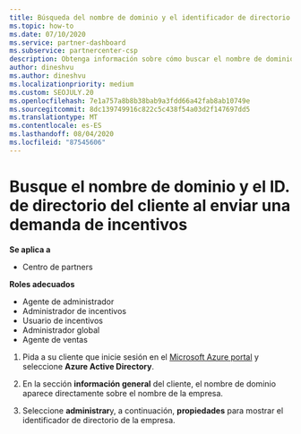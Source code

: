 ```yaml
---
title: Búsqueda del nombre de dominio y el identificador de directorio de su cliente
ms.topic: how-to
ms.date: 07/10/2020
ms.service: partner-dashboard
ms.subservice: partnercenter-csp
description: Obtenga información sobre cómo buscar el nombre de dominio y el ID. de directorio del cliente al enviar una demanda.
author: dineshvu
ms.author: dineshvu
ms.localizationpriority: medium
ms.custom: SEOJULY.20
ms.openlocfilehash: 7e1a757a8b8b38bab9a3fdd66a42fab8ab10749e
ms.sourcegitcommit: 8dc139749916c822c5c438f54a03d2f147697dd5
ms.translationtype: MT
ms.contentlocale: es-ES
ms.lasthandoff: 08/04/2020
ms.locfileid: "87545606"
---
```

# <a name="find-your-customers-domain-name-and-directory-id-when-submitting-an-incentives-claim"></a>Busque el nombre de dominio y el ID. de directorio del cliente al enviar una demanda de incentivos

**Se aplica a**

- Centro de partners

**Roles adecuados**

- Agente de administrador
- Administrador de incentivos
- Usuario de incentivos
- Administrador global
- Agente de ventas

1. Pida a su cliente que inicie sesión en el [Microsoft Azure portal](https://portal.azure.com/#home) y seleccione **Azure Active Directory**.

2. En la sección **información general** del cliente, el nombre de dominio aparece directamente sobre el nombre de la empresa.  

3. Seleccione **administrar**y, a continuación, **propiedades** para mostrar el identificador de directorio de la empresa.
